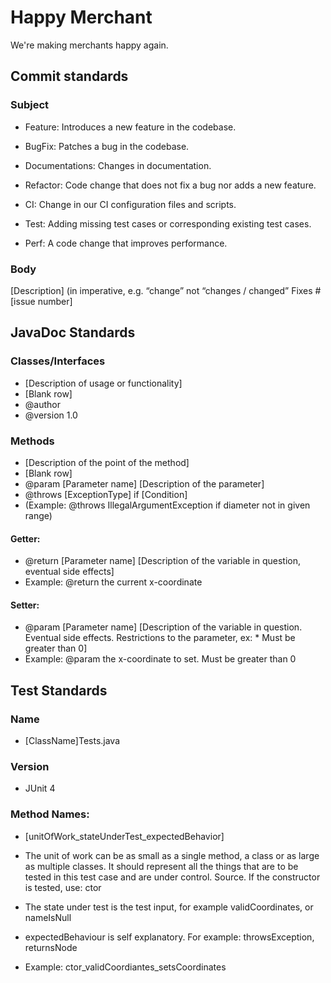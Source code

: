 # Happy Merchant

We're making merchants happy again.

## Commit standards

### Subject

* Feature: Introduces a new feature in the codebase.

* BugFix: Patches a bug in the codebase.

* Documentations: Changes in documentation.

* Refactor: Code change that does not fix a bug nor adds a new feature.

* CI: Change in our CI configuration files and scripts.

* Test: Adding missing test cases or corresponding existing test cases.

* Perf: A code change that improves performance.

### Body

[Description]  (in imperative, e.g. “change” not “changes / changed”  Fixes #[issue number]

## JavaDoc Standards

### Classes/Interfaces

* [Description of usage or functionality]
* [Blank row]
* @author
* @version 1.0

### Methods

* [Description of the point of the method]
* [Blank row]
* @param [Parameter name] [Description of the parameter]
* @throws [ExceptionType] if [Condition] 
* (Example: @throws IllegalArgumentException if diameter not in given range)

#### Getter: 

* @return [Parameter name] [Description of the variable in question, eventual side effects]
* Example: @return the current x-coordinate

#### Setter: 

* @param [Parameter name] [Description of the variable in question. Eventual side effects. Restrictions to the parameter, ex: * Must be greater than 0]
* Example: @param the x-coordinate to set. Must be greater than 0

## Test Standards

### Name

* [ClassName]Tests.java

### Version

* JUnit 4

### Method Names: 

* [unitOfWork_stateUnderTest_expectedBehavior]

* The unit of work can be as small as a single method, a class or as large as multiple classes. It should represent all the things that are to be tested in this test case and are under control.  Source. If the constructor is tested, use: ctor

* The state under test is the test input, for example validCoordinates, or nameIsNull

* expectedBehaviour is self explanatory. For example: throwsException, returnsNode

* Example: ctor_validCoordiantes_setsCoordinates

